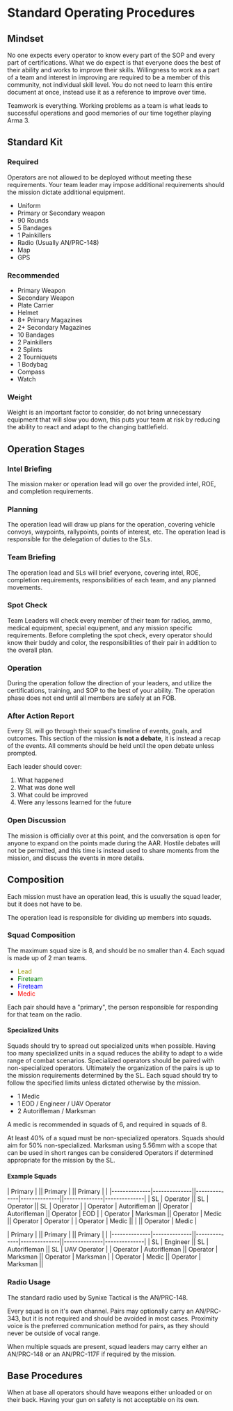# Standard Operating Procedures

## Mindset

No one expects every operator to know every part of the SOP and every part of certifications. What we do expect is that everyone does the best of their ability and works to improve their skills. Willingness to work as a part of a team and interest in improving are required to be a member of this community, not individual skill level. You do not need to learn this entire document at once, instead use it as a reference to improve over time.

Teamwork is everything. Working problems as a team is what leads to successful operations and good memories of our time together playing Arma 3.

## Standard Kit

### Required

Operators are not allowed to be deployed without meeting these requirements. Your team leader may impose additional requirements should the mission dictate additional equipment.

- Uniform
- Primary or Secondary weapon
- 90 Rounds
- 5 Bandages
- 1 Painkillers
- Radio (Usually AN/PRC-148)
- Map
- GPS

### Recommended

- Primary Weapon
- Secondary Weapon
- Plate Carrier
- Helmet
- 8+ Primary Magazines
- 2+ Secondary Magazines
- 10 Bandages
- 2 Painkillers
- 2 Splints
- 2 Tourniquets
- 1 Bodybag
- Compass
- Watch

### Weight

Weight is an important factor to consider, do not bring unnecessary equipment that will slow you down, this puts your team at risk by reducing the ability to react and adapt to the changing battlefield.

## Operation Stages

### Intel Briefing

The mission maker or operation lead will go over the provided intel, ROE, and completion requirements.

### Planning

The operation lead will draw up plans for the operation, covering vehicle convoys, waypoints, rallypoints, points of interest, etc. The operation lead is responsible for the delegation of duties to the SLs.

### Team Briefing

The operation lead and SLs will brief everyone, covering intel, ROE, completion requirements, responsibilities of each team, and any planned movements.

### Spot Check

Team Leaders will check every member of their team for radios, ammo, medical equipment, special equipment, and any mission specific requirements. Before completing the spot check, every operator should know their buddy and color, the responsibilities of their pair in addition to the overall plan.

### Operation

During the operation follow the direction of your leaders, and utilize the certifications, training, and SOP to the best of your ability. The operation phase does not end until all members are safely at an FOB.

### After Action Report

Every SL will go through their squad's timeline of events, goals, and outcomes. This section of the mission **is not a debate**, it is instead a recap of the events. All comments should be held until the open debate unless prompted.

Each leader should cover:

1. What happened
2. What was done well
3. What could be improved
4. Were any lessons learned for the future

### Open Discussion

The mission is officially over at this point, and the conversation is open for anyone to expand on the points made during the AAR. Hostile debates will not be permitted, and this time is instead used to share moments from the mission, and discuss the events in more details.

## Composition

Each mission must have an operation lead, this is usually the squad leader, but it does not have to be.

The operation lead is responsible for dividing up members into squads.

### Squad Composition

The maximum squad size is 8, and should be no smaller than 4. Each squad is made up of 2 man teams.

- <span style="color:#999900">Lead</span>
- <span style="color:green">Fireteam</span>
- <span style="color:blue">Fireteam</span>
- <span style="color:red">Medic</span>

Each pair should have a "primary", the person responsible for responding for that team on the radio.

#### Specialized Units

Squads should try to spread out specialized units when possible. Having too many specialized units in a squad reduces the ability to adapt to a wide range of combat scenarios. Specialized operators should be paired with non-specialized operators. Ultimately the organization of the pairs is up to the mission requirements determined by the SL. Each squad should try to follow the specified limits unless dictated otherwise by the mission.

- 1 Medic
- 1 EOD / Engineer / UAV Operator
- 2 Autorifleman / Marksman

A medic is recommended in squads of 6, and required in squads of 8.

At least 40% of a squad must be non-specialized operators. Squads should aim for 50% non-specialized. Marksman using 5.56mm with a scope that can be used in short ranges can be considered Operators if determined appropriate for the mission by the SL.

#### Example Squads

| Primary      |              || Primary      |              || Primary      |              |
|--------------|--------------||--------------|--------------||--------------|--------------|
| SL           | Operator     || SL           | Operator     || SL           | Operator     |
| Operator     | Autorifleman || Operator     | Autorifleman || Operator     | EOD          |
| Operator     | Marksman     || Operator     | Medic        || Operator     | Operator     |
| Operator     | Medic        ||              |              || Operator     | Medic        |

| Primary      |              || Primary      |              || Primary      |              |
|--------------|--------------||--------------|--------------||--------------|--------------|
| SL           | Engineer     || SL           | Autorifleman || SL           | UAV Operator |
| Operator     | Autorifleman || Operator     | Marksman     || Operator     | Marksman     |
| Operator     | Medic        || Operator     | Marksman     ||

### Radio Usage

The standard radio used by Synixe Tactical is the AN/PRC-148.

Every squad is on it's own channel. Pairs may optionally carry an AN/PRC-343, but it is not required and should be avoided in most cases. Proximity voice is the preferred communication method for pairs, as they should never be outside of vocal range.

When multiple squads are present, squad leaders may carry either an AN/PRC-148 or an AN/PRC-117F if required by the mission.

## Base Procedures

When at base all operators should have weapons either unloaded or on their back. Having your gun on safety is not acceptable on its own.
